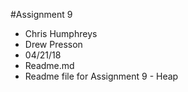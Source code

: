 #Assignment 9
 * Chris Humphreys
 * Drew Presson
 * 04/21/18
 * Readme.md
 * Readme file for Assignment 9 - Heap
